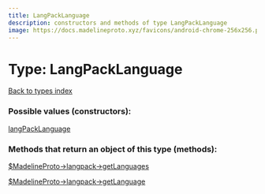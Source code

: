```yaml
---
title: LangPackLanguage
description: constructors and methods of type LangPackLanguage
image: https://docs.madelineproto.xyz/favicons/android-chrome-256x256.png
---
```

# Type: LangPackLanguage  
[Back to types index](index.md)



### Possible values (constructors):

[langPackLanguage](../constructors/langPackLanguage.md)  



### Methods that return an object of this type (methods):

[$MadelineProto->langpack->getLanguages](../methods/langpack_getLanguages.md)  

[$MadelineProto->langpack->getLanguage](../methods/langpack_getLanguage.md)  



